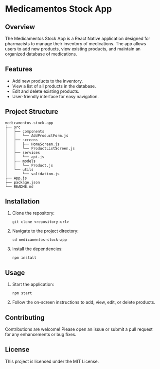 # Medicamentos Stock App

## Overview
The Medicamentos Stock App is a React Native application designed for pharmacists to manage their inventory of medications. The app allows users to add new products, view existing products, and maintain an organized database of medications.

## Features
- Add new products to the inventory.
- View a list of all products in the database.
- Edit and delete existing products.
- User-friendly interface for easy navigation.

## Project Structure
```
medicamentos-stock-app
├── src
│   ├── components
│   │   └── AddProductForm.js
│   ├── screens
│   │   ├── HomeScreen.js
│   │   └── ProductListScreen.js
│   ├── services
│   │   └── api.js
│   ├── models
│   │   └── Product.js
│   └── utils
│       └── validation.js
├── App.js
├── package.json
└── README.md
```

## Installation
1. Clone the repository:
   ```
   git clone <repository-url>
   ```
2. Navigate to the project directory:
   ```
   cd medicamentos-stock-app
   ```
3. Install the dependencies:
   ```
   npm install
   ```

## Usage
1. Start the application:
   ```
   npm start
   ```
2. Follow the on-screen instructions to add, view, edit, or delete products.

## Contributing
Contributions are welcome! Please open an issue or submit a pull request for any enhancements or bug fixes.

## License
This project is licensed under the MIT License.
